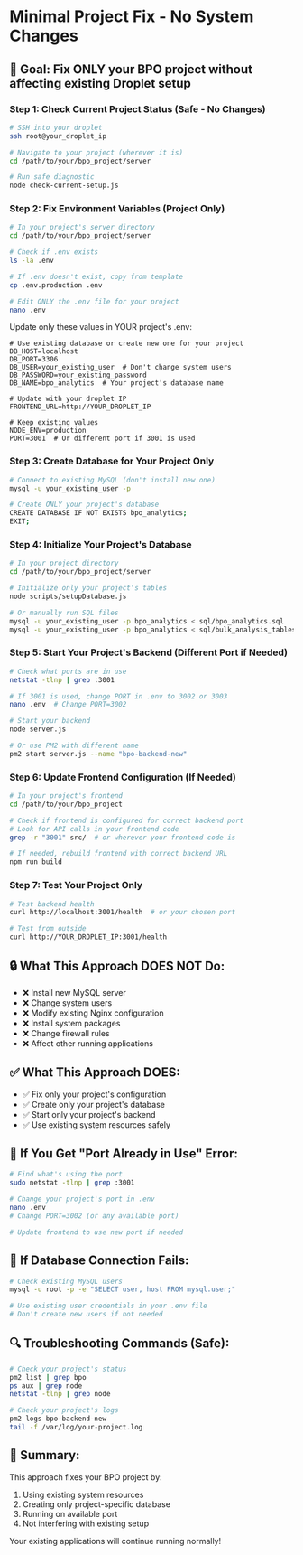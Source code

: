 # Minimal Project Fix - No System Changes

## 🎯 Goal: Fix ONLY your BPO project without affecting existing Droplet setup

### Step 1: Check Current Project Status (Safe - No Changes)
```bash
# SSH into your droplet
ssh root@your_droplet_ip

# Navigate to your project (wherever it is)
cd /path/to/your/bpo_project/server

# Run safe diagnostic
node check-current-setup.js
```

### Step 2: Fix Environment Variables (Project Only)
```bash
# In your project's server directory
cd /path/to/your/bpo_project/server

# Check if .env exists
ls -la .env

# If .env doesn't exist, copy from template
cp .env.production .env

# Edit ONLY the .env file for your project
nano .env
```

Update only these values in YOUR project's .env:
```env
# Use existing database or create new one for your project
DB_HOST=localhost
DB_PORT=3306
DB_USER=your_existing_user  # Don't change system users
DB_PASSWORD=your_existing_password
DB_NAME=bpo_analytics  # Your project's database name

# Update with your droplet IP
FRONTEND_URL=http://YOUR_DROPLET_IP

# Keep existing values
NODE_ENV=production
PORT=3001  # Or different port if 3001 is used
```

### Step 3: Create Database for Your Project Only
```bash
# Connect to existing MySQL (don't install new one)
mysql -u your_existing_user -p

# Create ONLY your project's database
CREATE DATABASE IF NOT EXISTS bpo_analytics;
EXIT;
```

### Step 4: Initialize Your Project's Database
```bash
# In your project directory
cd /path/to/your/bpo_project/server

# Initialize only your project's tables
node scripts/setupDatabase.js

# Or manually run SQL files
mysql -u your_existing_user -p bpo_analytics < sql/bpo_analytics.sql
mysql -u your_existing_user -p bpo_analytics < sql/bulk_analysis_tables.sql
```

### Step 5: Start Your Project's Backend (Different Port if Needed)
```bash
# Check what ports are in use
netstat -tlnp | grep :3001

# If 3001 is used, change PORT in .env to 3002 or 3003
nano .env  # Change PORT=3002

# Start your backend
node server.js

# Or use PM2 with different name
pm2 start server.js --name "bpo-backend-new"
```

### Step 6: Update Frontend Configuration (If Needed)
```bash
# In your project's frontend
cd /path/to/your/bpo_project

# Check if frontend is configured for correct backend port
# Look for API calls in your frontend code
grep -r "3001" src/  # or wherever your frontend code is

# If needed, rebuild frontend with correct backend URL
npm run build
```

### Step 7: Test Your Project Only
```bash
# Test backend health
curl http://localhost:3001/health  # or your chosen port

# Test from outside
curl http://YOUR_DROPLET_IP:3001/health
```

## 🔒 What This Approach DOES NOT Do:
- ❌ Install new MySQL server
- ❌ Change system users
- ❌ Modify existing Nginx configuration
- ❌ Install system packages
- ❌ Change firewall rules
- ❌ Affect other running applications

## ✅ What This Approach DOES:
- ✅ Fix only your project's configuration
- ✅ Create only your project's database
- ✅ Start only your project's backend
- ✅ Use existing system resources safely

## 🚨 If You Get "Port Already in Use" Error:
```bash
# Find what's using the port
sudo netstat -tlnp | grep :3001

# Change your project's port in .env
nano .env
# Change PORT=3002 (or any available port)

# Update frontend to use new port if needed
```

## 🚨 If Database Connection Fails:
```bash
# Check existing MySQL users
mysql -u root -p -e "SELECT user, host FROM mysql.user;"

# Use existing user credentials in your .env file
# Don't create new users if not needed
```

## 🔍 Troubleshooting Commands (Safe):
```bash
# Check your project's status
pm2 list | grep bpo
ps aux | grep node
netstat -tlnp | grep node

# Check your project's logs
pm2 logs bpo-backend-new
tail -f /var/log/your-project.log
```

## 📝 Summary:
This approach fixes your BPO project by:
1. Using existing system resources
2. Creating only project-specific database
3. Running on available port
4. Not interfering with existing setup

Your existing applications will continue running normally!
